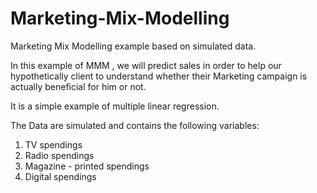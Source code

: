 # Marketing-Mix-Modelling
Marketing Mix Modelling example based on simulated data.

In this example of MMM , we will predict sales in order to help our hypothetically client to understand whether their Marketing campaign is actually beneficial for him or not.

It is a simple example of multiple linear regression.

The Data are simulated and contains the following variables:

1) TV spendings
2) Radio spendings
3) Magazine - printed spendings
4) Digital spendings






